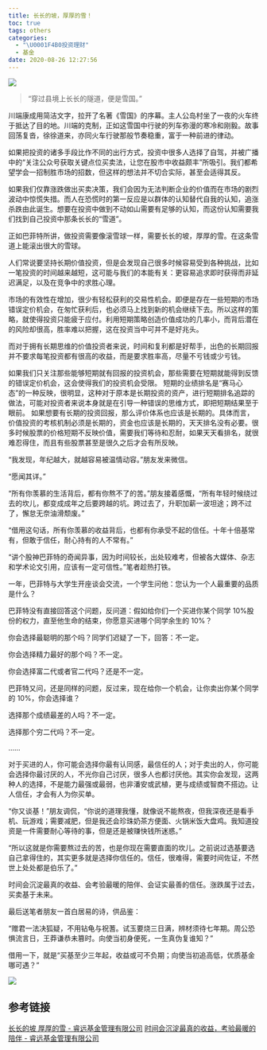 ```yaml
---
title: 长长的坡，厚厚的雪！
toc: true
tags: others
categories:
  - "\U0001F4B0投资理财"
  - 基金
date: 2020-08-26 12:27:56
---
```

![](/images/Img335792623.jpg)


> “穿过县境上长长的隧道，便是雪国。”

川端康成用简洁文字，拉开了名著《雪国》的序幕。主人公岛村坐了一夜的火车终于抵达了目的地。川端的克制，正如这雪国中行驶的列车弥漫的寒冷和刚毅。故事回荡复沓，徐徐道来，亦同火车行驶那般节奏稳重，富于一种前进的律动。

如果把投资的诸多手段比作不同的出行方式，投资中很多人选择了自驾，并被广播中的“关注公众号获取关键点位买卖法，让您在股市中收益颇丰”所吸引。我们都希望学会一招制胜市场的招数，但这样的想法并不切合实际，甚至会适得其反。

如果我们仅靠涨跌做出买卖决策，我们会因为无法判断企业的价值而在市场的剧烈波动中惊慌失措。而人在恐慌时的第一反应是以群体的认知替代自我的认知，追涨杀跌由此诞生。想要在投资中做到不动如山需要有足够的认知，而这份认知需要我们找到自己投资中那条长长的“雪道”。

正如巴菲特所讲，做投资需要像滚雪球一样，需要长长的坡，厚厚的雪。在这条雪道上能滚出很大的雪球。

人们常说要坚持长期价值投资，但是会发现自己很多时候容易受到各种挑战，比如一笔投资的时间越来越短，这可能与我们的本能有关：更容易追求即时获得而非延迟满足，以及在竞争中的求胜心理。

市场的有效性在增加，很少有轻松获利的交易性机会。即便是存在一些短期的市场错误定价机会，在匆忙获利后，也必须马上找到新的机会继续下去。所以这样的策略，就使得投资只能疲于应付。利用短期策略创造价值成功的几率小，而背后潜在的风险却很高，胜率难以把握，这在投资当中可并不是好兆头。

而对于拥有长期思维的价值投资者来说，时间和复利都是好帮手，出色的长期回报并不要求每笔投资都有很高的收益，而是要求胜率高，尽量不亏钱或少亏钱。

如果我们只关注那些能够短期就有回报的投资机会，那些需要在短期就能得到反馈的错误定价机会，这会使得我们的投资机会受限。 短期的业绩排名是“赛马心态”的一种反映，很明显，这种对于原本是长期投资的资产，进行短期排名追踪的做法，可能对投资者来说本身就是在引导一种错误的思维方式，即把短期结果至于眼前。
如果想要有长期的投资回报，那么评价体系也应该是长期的。具体而言，价值投资的考核机制必须是长期的，资金也应该是长期的，天天排名没有必要。很多时候股票的价格短期不反映价值，需要我们等待和忍耐，如果天天看排名，就很难忍得住，而且有些股票甚至是很久之后才会有所反映。

“我发现，年纪越大，就越容易被温情动容。”朋友发来微信。

“愿闻其详。”

 “所有你羡慕的生活背后，都有你熬不了的苦。”朋友接着感慨，“所有年轻时候绕过去的坎儿，都变成成年之后要跨越的坑。跨过去了，升职加薪一波坦途；跨不过了，懈怠无奈油滑颓废。”

“借用这句话，所有你羡慕的收益背后，也都有你承受不起的信任。十年十倍基常有，但敢于信任，耐心持有的人不常有。”

“讲个股神巴菲特的奇闻异事，因为时间较长，出处较难考，但被各大媒体、杂志和学术论文引用，应该有一定可信性。”笔者趁热打铁。

一年，巴菲特与大学生开座谈会交流，一个学生问他：您认为一个人最重要的品质是什么？

巴菲特没有直接回答这个问题，反问道：假如给你们一个买进你某个同学 10%股份的权力，直至他生命的结束，你愿意买进哪个同学余生的 10%？

你会选择最聪明的那个吗？同学们迟疑了一下，回答：不一定。

你会选择精力最好的那个吗？不一定。

你会选择富二代或者官二代吗？还是不一定。

巴菲特又问，还是同样的问题，反过来，现在给你一个机会，让你卖出你某个同学的 10%，你会选择谁？

选择那个成绩最差的人吗？不一定。

选择那个穷二代吗？不一定。

……

对于买进的人，你可能会选择你最有认同感，最信任的人；对于卖出的人，你可能会选择你最讨厌的人，不光你自己讨厌，很多人也都讨厌他。其实你会发现，这两种人的选择，不是能力最强或最弱，也非潘安或武植，更与成绩或智商不搭边。让人信任，才会有人为你买单。

“你又谈基！”朋友调侃，“你说的道理我懂，就像说不能熬夜，但我深夜还是看手机、玩游戏；需要减肥，但是我还会珍珠奶茶方便面、火锅米饭大盘鸡。我知道投资是一件需要耐心等待的事，但是还是被赚快钱所迷惑。”

“所以这就是你需要熬过去的苦，也是你现在需要直面的坎儿。之前说过选基要选自己拿得住的，其实更多就是选择你信任的。信任，很难得，需要时间佐证，不然世上处处都是伯乐了。”

时间会沉淀最真的收益、会考验最暖的陪伴、会证实最善的信任。涨跌属于过去，买卖基于未来。

最后送笔者朋友一首白居易的诗，供品鉴：

“赠君一法决狐疑，不用钻龟与祝蓍。试玉要烧三日满，辨材须待七年期。周公恐惧流言日，王莽谦恭未篡时。向使当初身便死，一生真伪复谁知？”

借用一下，就是“买基至少三年起，收益或可不负期；向使当初追高低，优质基金哪可遇？”

![](/images/2865747_2865747_1423301566093.jpg)

## 参考链接
[长长的坡 厚厚的雪 - 睿远基金管理有限公司](http://www.foresightfund.com/contents/2020/5/14-a3ef17ce924a49ae85d5d760da4e1944.html)
[时间会沉淀最真的收益，考验最暖的陪伴 - 睿远基金管理有限公司](http://www.foresightfund.com/contents/2020/1/10-91e9982a566140728b3a5108099277d4.html)